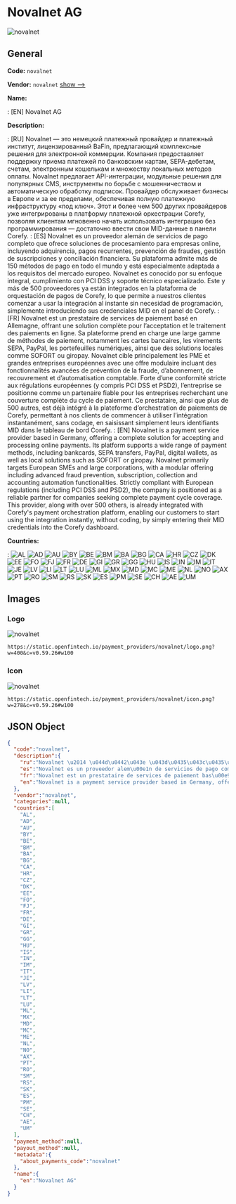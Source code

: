 
# Novalnet AG 
![novalnet](https://static.openfintech.io/payment_providers/novalnet/logo.png?w=400&c=v0.59.26#w100)  

## General 
 
**Code:** `novalnet` 
 
**Vendor:** `novalnet` [show -->](/vendors/novalnet/) 
 
**Name:** 
 
:	[EN] Novalnet AG 
 
**Description:** 
 
: [RU] Novalnet — это немецкий платежный провайдер и платежный институт, лицензированный BaFin, предлагающий комплексные решения для электронной коммерции. Компания предоставляет поддержку приема платежей по банковским картам, SEPA-дебетам, счетам, электронным кошелькам и множеству локальных методов оплаты. Novalnet предлагает API-интеграции, модульные решения для популярных CMS, инструменты по борьбе с мошенничеством и автоматическую обработку подписок. Провайдер обслуживает бизнесы в Европе и за ее пределами, обеспечивая полную платежную инфраструктуру «под ключ». Этот и более чем 500 других провайдеров уже интегрированы в платформу платежной оркестрации Corefy, позволяя клиентам мгновенно начать использовать интеграцию без программирования — достаточно ввести свои MID-данные в панели Corefy. 
: [ES] Novalnet es un proveedor alemán de servicios de pago completo que ofrece soluciones de procesamiento para empresas online, incluyendo adquirencia, pagos recurrentes, prevención de fraudes, gestión de suscripciones y conciliación financiera. Su plataforma admite más de 150 métodos de pago en todo el mundo y está especialmente adaptada a los requisitos del mercado europeo. Novalnet es conocido por su enfoque integral, cumplimiento con PCI DSS y soporte técnico especializado. Este y más de 500 proveedores ya están integrados en la plataforma de orquestación de pagos de Corefy, lo que permite a nuestros clientes comenzar a usar la integración al instante sin necesidad de programación, simplemente introduciendo sus credenciales MID en el panel de Corefy. 
: [FR] Novalnet est un prestataire de services de paiement basé en Allemagne, offrant une solution complète pour l’acceptation et le traitement des paiements en ligne. Sa plateforme prend en charge une large gamme de méthodes de paiement, notamment les cartes bancaires, les virements SEPA, PayPal, les portefeuilles numériques, ainsi que des solutions locales comme SOFORT ou giropay. Novalnet cible principalement les PME et grandes entreprises européennes avec une offre modulaire incluant des fonctionnalités avancées de prévention de la fraude, d’abonnement, de recouvrement et d’automatisation comptable. Forte d’une conformité stricte aux régulations européennes (y compris PCI DSS et PSD2), l’entreprise se positionne comme un partenaire fiable pour les entreprises recherchant une couverture complète du cycle de paiement. Ce prestataire, ainsi que plus de 500 autres, est déjà intégré à la plateforme d’orchestration de paiements de Corefy, permettant à nos clients de commencer à utiliser l’intégration instantanément, sans codage, en saisissant simplement leurs identifiants MID dans le tableau de bord Corefy. 
: [EN] Novalnet is a payment service provider based in Germany, offering a complete solution for accepting and processing online payments. Its platform supports a wide range of payment methods, including bankcards, SEPA transfers, PayPal, digital wallets, as well as local solutions such as SOFORT or giropay. Novalnet primarily targets European SMEs and large corporations, with a modular offering including advanced fraud prevention, subscription, collection and accounting automation functionalities. Strictly compliant with European regulations (including PCI DSS and PSD2), the company is positioned as a reliable partner for companies seeking complete payment cycle coverage. This provider, along with over 500 others, is already integrated with Corefy's payment orchestration platform, enabling our customers to start using the integration instantly, without coding, by simply entering their MID credentials into the Corefy dashboard. 
 
 
**Countries:** 
 
:	![AL](https://cdnjs.cloudflare.com/ajax/libs/flag-icon-css/3.3.0/flags/4x3/al.svg#w24) 	![AD](https://cdnjs.cloudflare.com/ajax/libs/flag-icon-css/3.3.0/flags/4x3/ad.svg#w24) 	![AU](https://cdnjs.cloudflare.com/ajax/libs/flag-icon-css/3.3.0/flags/4x3/au.svg#w24) 	![BY](https://cdnjs.cloudflare.com/ajax/libs/flag-icon-css/3.3.0/flags/4x3/by.svg#w24) 	![BE](https://cdnjs.cloudflare.com/ajax/libs/flag-icon-css/3.3.0/flags/4x3/be.svg#w24) 	![BM](https://cdnjs.cloudflare.com/ajax/libs/flag-icon-css/3.3.0/flags/4x3/bm.svg#w24) 	![BA](https://cdnjs.cloudflare.com/ajax/libs/flag-icon-css/3.3.0/flags/4x3/ba.svg#w24) 	![BG](https://cdnjs.cloudflare.com/ajax/libs/flag-icon-css/3.3.0/flags/4x3/bg.svg#w24) 	![CA](https://cdnjs.cloudflare.com/ajax/libs/flag-icon-css/3.3.0/flags/4x3/ca.svg#w24) 	![HR](https://cdnjs.cloudflare.com/ajax/libs/flag-icon-css/3.3.0/flags/4x3/hr.svg#w24) 	![CZ](https://cdnjs.cloudflare.com/ajax/libs/flag-icon-css/3.3.0/flags/4x3/cz.svg#w24) 	![DK](https://cdnjs.cloudflare.com/ajax/libs/flag-icon-css/3.3.0/flags/4x3/dk.svg#w24) 	![EE](https://cdnjs.cloudflare.com/ajax/libs/flag-icon-css/3.3.0/flags/4x3/ee.svg#w24) 	![FO](https://cdnjs.cloudflare.com/ajax/libs/flag-icon-css/3.3.0/flags/4x3/fo.svg#w24) 	![FJ](https://cdnjs.cloudflare.com/ajax/libs/flag-icon-css/3.3.0/flags/4x3/fj.svg#w24) 	![FR](https://cdnjs.cloudflare.com/ajax/libs/flag-icon-css/3.3.0/flags/4x3/fr.svg#w24) 	![DE](https://cdnjs.cloudflare.com/ajax/libs/flag-icon-css/3.3.0/flags/4x3/de.svg#w24) 	![GI](https://cdnjs.cloudflare.com/ajax/libs/flag-icon-css/3.3.0/flags/4x3/gi.svg#w24) 	![GR](https://cdnjs.cloudflare.com/ajax/libs/flag-icon-css/3.3.0/flags/4x3/gr.svg#w24) 	![GG](https://cdnjs.cloudflare.com/ajax/libs/flag-icon-css/3.3.0/flags/4x3/gg.svg#w24) 	![HU](https://cdnjs.cloudflare.com/ajax/libs/flag-icon-css/3.3.0/flags/4x3/hu.svg#w24) 	![IS](https://cdnjs.cloudflare.com/ajax/libs/flag-icon-css/3.3.0/flags/4x3/is.svg#w24) 	![IN](https://cdnjs.cloudflare.com/ajax/libs/flag-icon-css/3.3.0/flags/4x3/in.svg#w24) 	![IM](https://cdnjs.cloudflare.com/ajax/libs/flag-icon-css/3.3.0/flags/4x3/im.svg#w24) 	![IT](https://cdnjs.cloudflare.com/ajax/libs/flag-icon-css/3.3.0/flags/4x3/it.svg#w24) 	![JE](https://cdnjs.cloudflare.com/ajax/libs/flag-icon-css/3.3.0/flags/4x3/je.svg#w24) 	![LV](https://cdnjs.cloudflare.com/ajax/libs/flag-icon-css/3.3.0/flags/4x3/lv.svg#w24) 	![LI](https://cdnjs.cloudflare.com/ajax/libs/flag-icon-css/3.3.0/flags/4x3/li.svg#w24) 	![LT](https://cdnjs.cloudflare.com/ajax/libs/flag-icon-css/3.3.0/flags/4x3/lt.svg#w24) 	![LU](https://cdnjs.cloudflare.com/ajax/libs/flag-icon-css/3.3.0/flags/4x3/lu.svg#w24) 	![ML](https://cdnjs.cloudflare.com/ajax/libs/flag-icon-css/3.3.0/flags/4x3/ml.svg#w24) 	![MX](https://cdnjs.cloudflare.com/ajax/libs/flag-icon-css/3.3.0/flags/4x3/mx.svg#w24) 	![MD](https://cdnjs.cloudflare.com/ajax/libs/flag-icon-css/3.3.0/flags/4x3/md.svg#w24) 	![MC](https://cdnjs.cloudflare.com/ajax/libs/flag-icon-css/3.3.0/flags/4x3/mc.svg#w24) 	![ME](https://cdnjs.cloudflare.com/ajax/libs/flag-icon-css/3.3.0/flags/4x3/me.svg#w24) 	![NL](https://cdnjs.cloudflare.com/ajax/libs/flag-icon-css/3.3.0/flags/4x3/nl.svg#w24) 	![NO](https://cdnjs.cloudflare.com/ajax/libs/flag-icon-css/3.3.0/flags/4x3/no.svg#w24) 	![AX](https://cdnjs.cloudflare.com/ajax/libs/flag-icon-css/3.3.0/flags/4x3/ax.svg#w24) 	![PT](https://cdnjs.cloudflare.com/ajax/libs/flag-icon-css/3.3.0/flags/4x3/pt.svg#w24) 	![RO](https://cdnjs.cloudflare.com/ajax/libs/flag-icon-css/3.3.0/flags/4x3/ro.svg#w24) 	![SM](https://cdnjs.cloudflare.com/ajax/libs/flag-icon-css/3.3.0/flags/4x3/sm.svg#w24) 	![RS](https://cdnjs.cloudflare.com/ajax/libs/flag-icon-css/3.3.0/flags/4x3/rs.svg#w24) 	![SK](https://cdnjs.cloudflare.com/ajax/libs/flag-icon-css/3.3.0/flags/4x3/sk.svg#w24) 	![ES](https://cdnjs.cloudflare.com/ajax/libs/flag-icon-css/3.3.0/flags/4x3/es.svg#w24) 	![PM](https://cdnjs.cloudflare.com/ajax/libs/flag-icon-css/3.3.0/flags/4x3/pm.svg#w24) 	![SE](https://cdnjs.cloudflare.com/ajax/libs/flag-icon-css/3.3.0/flags/4x3/se.svg#w24) 	![CH](https://cdnjs.cloudflare.com/ajax/libs/flag-icon-css/3.3.0/flags/4x3/ch.svg#w24) 	![AE](https://cdnjs.cloudflare.com/ajax/libs/flag-icon-css/3.3.0/flags/4x3/ae.svg#w24) 	![UM](https://cdnjs.cloudflare.com/ajax/libs/flag-icon-css/3.3.0/flags/4x3/um.svg#w24)  

## Images 

### Logo 
 
![novalnet](https://static.openfintech.io/payment_providers/novalnet/logo.png?w=400&c=v0.59.26#w100)  

```
https://static.openfintech.io/payment_providers/novalnet/logo.png?w=400&c=v0.59.26#w100
```  

### Icon 
 
![novalnet](https://static.openfintech.io/payment_providers/novalnet/icon.png?w=278&c=v0.59.26#w100)  

```
https://static.openfintech.io/payment_providers/novalnet/icon.png?w=278&c=v0.59.26#w100
```  

## JSON Object 

```json
{
  "code":"novalnet",
  "description":{
    "ru":"Novalnet \u2014 \u044d\u0442\u043e \u043d\u0435\u043c\u0435\u0446\u043a\u0438\u0439 \u043f\u043b\u0430\u0442\u0435\u0436\u043d\u044b\u0439 \u043f\u0440\u043e\u0432\u0430\u0439\u0434\u0435\u0440 \u0438 \u043f\u043b\u0430\u0442\u0435\u0436\u043d\u044b\u0439 \u0438\u043d\u0441\u0442\u0438\u0442\u0443\u0442, \u043b\u0438\u0446\u0435\u043d\u0437\u0438\u0440\u043e\u0432\u0430\u043d\u043d\u044b\u0439 BaFin, \u043f\u0440\u0435\u0434\u043b\u0430\u0433\u0430\u044e\u0449\u0438\u0439 \u043a\u043e\u043c\u043f\u043b\u0435\u043a\u0441\u043d\u044b\u0435 \u0440\u0435\u0448\u0435\u043d\u0438\u044f \u0434\u043b\u044f \u044d\u043b\u0435\u043a\u0442\u0440\u043e\u043d\u043d\u043e\u0439 \u043a\u043e\u043c\u043c\u0435\u0440\u0446\u0438\u0438. \u041a\u043e\u043c\u043f\u0430\u043d\u0438\u044f \u043f\u0440\u0435\u0434\u043e\u0441\u0442\u0430\u0432\u043b\u044f\u0435\u0442 \u043f\u043e\u0434\u0434\u0435\u0440\u0436\u043a\u0443 \u043f\u0440\u0438\u0435\u043c\u0430 \u043f\u043b\u0430\u0442\u0435\u0436\u0435\u0439 \u043f\u043e \u0431\u0430\u043d\u043a\u043e\u0432\u0441\u043a\u0438\u043c \u043a\u0430\u0440\u0442\u0430\u043c, SEPA-\u0434\u0435\u0431\u0435\u0442\u0430\u043c, \u0441\u0447\u0435\u0442\u0430\u043c, \u044d\u043b\u0435\u043a\u0442\u0440\u043e\u043d\u043d\u044b\u043c \u043a\u043e\u0448\u0435\u043b\u044c\u043a\u0430\u043c \u0438 \u043c\u043d\u043e\u0436\u0435\u0441\u0442\u0432\u0443 \u043b\u043e\u043a\u0430\u043b\u044c\u043d\u044b\u0445 \u043c\u0435\u0442\u043e\u0434\u043e\u0432 \u043e\u043f\u043b\u0430\u0442\u044b. Novalnet \u043f\u0440\u0435\u0434\u043b\u0430\u0433\u0430\u0435\u0442 API-\u0438\u043d\u0442\u0435\u0433\u0440\u0430\u0446\u0438\u0438, \u043c\u043e\u0434\u0443\u043b\u044c\u043d\u044b\u0435 \u0440\u0435\u0448\u0435\u043d\u0438\u044f \u0434\u043b\u044f \u043f\u043e\u043f\u0443\u043b\u044f\u0440\u043d\u044b\u0445 CMS, \u0438\u043d\u0441\u0442\u0440\u0443\u043c\u0435\u043d\u0442\u044b \u043f\u043e \u0431\u043e\u0440\u044c\u0431\u0435 \u0441 \u043c\u043e\u0448\u0435\u043d\u043d\u0438\u0447\u0435\u0441\u0442\u0432\u043e\u043c \u0438 \u0430\u0432\u0442\u043e\u043c\u0430\u0442\u0438\u0447\u0435\u0441\u043a\u0443\u044e \u043e\u0431\u0440\u0430\u0431\u043e\u0442\u043a\u0443 \u043f\u043e\u0434\u043f\u0438\u0441\u043e\u043a. \u041f\u0440\u043e\u0432\u0430\u0439\u0434\u0435\u0440 \u043e\u0431\u0441\u043b\u0443\u0436\u0438\u0432\u0430\u0435\u0442 \u0431\u0438\u0437\u043d\u0435\u0441\u044b \u0432 \u0415\u0432\u0440\u043e\u043f\u0435 \u0438 \u0437\u0430 \u0435\u0435 \u043f\u0440\u0435\u0434\u0435\u043b\u0430\u043c\u0438, \u043e\u0431\u0435\u0441\u043f\u0435\u0447\u0438\u0432\u0430\u044f \u043f\u043e\u043b\u043d\u0443\u044e \u043f\u043b\u0430\u0442\u0435\u0436\u043d\u0443\u044e \u0438\u043d\u0444\u0440\u0430\u0441\u0442\u0440\u0443\u043a\u0442\u0443\u0440\u0443 \u00ab\u043f\u043e\u0434 \u043a\u043b\u044e\u0447\u00bb. \u042d\u0442\u043e\u0442 \u0438 \u0431\u043e\u043b\u0435\u0435 \u0447\u0435\u043c 500 \u0434\u0440\u0443\u0433\u0438\u0445 \u043f\u0440\u043e\u0432\u0430\u0439\u0434\u0435\u0440\u043e\u0432 \u0443\u0436\u0435 \u0438\u043d\u0442\u0435\u0433\u0440\u0438\u0440\u043e\u0432\u0430\u043d\u044b \u0432 \u043f\u043b\u0430\u0442\u0444\u043e\u0440\u043c\u0443 \u043f\u043b\u0430\u0442\u0435\u0436\u043d\u043e\u0439 \u043e\u0440\u043a\u0435\u0441\u0442\u0440\u0430\u0446\u0438\u0438 Corefy, \u043f\u043e\u0437\u0432\u043e\u043b\u044f\u044f \u043a\u043b\u0438\u0435\u043d\u0442\u0430\u043c \u043c\u0433\u043d\u043e\u0432\u0435\u043d\u043d\u043e \u043d\u0430\u0447\u0430\u0442\u044c \u0438\u0441\u043f\u043e\u043b\u044c\u0437\u043e\u0432\u0430\u0442\u044c \u0438\u043d\u0442\u0435\u0433\u0440\u0430\u0446\u0438\u044e \u0431\u0435\u0437 \u043f\u0440\u043e\u0433\u0440\u0430\u043c\u043c\u0438\u0440\u043e\u0432\u0430\u043d\u0438\u044f \u2014 \u0434\u043e\u0441\u0442\u0430\u0442\u043e\u0447\u043d\u043e \u0432\u0432\u0435\u0441\u0442\u0438 \u0441\u0432\u043e\u0438 MID-\u0434\u0430\u043d\u043d\u044b\u0435 \u0432 \u043f\u0430\u043d\u0435\u043b\u0438 Corefy.",
    "es":"Novalnet es un proveedor alem\u00e1n de servicios de pago completo que ofrece soluciones de procesamiento para empresas online, incluyendo adquirencia, pagos recurrentes, prevenci\u00f3n de fraudes, gesti\u00f3n de suscripciones y conciliaci\u00f3n financiera. Su plataforma admite m\u00e1s de 150 m\u00e9todos de pago en todo el mundo y est\u00e1 especialmente adaptada a los requisitos del mercado europeo. Novalnet es conocido por su enfoque integral, cumplimiento con PCI DSS y soporte t\u00e9cnico especializado. Este y m\u00e1s de 500 proveedores ya est\u00e1n integrados en la plataforma de orquestaci\u00f3n de pagos de Corefy, lo que permite a nuestros clientes comenzar a usar la integraci\u00f3n al instante sin necesidad de programaci\u00f3n, simplemente introduciendo sus credenciales MID en el panel de Corefy.",
    "fr":"Novalnet est un prestataire de services de paiement bas\u00e9 en Allemagne, offrant une solution compl\u00e8te pour l\u2019acceptation et le traitement des paiements en ligne. Sa plateforme prend en charge une large gamme de m\u00e9thodes de paiement, notamment les cartes bancaires, les virements SEPA, PayPal, les portefeuilles num\u00e9riques, ainsi que des solutions locales comme SOFORT ou giropay. Novalnet cible principalement les PME et grandes entreprises europ\u00e9ennes avec une offre modulaire incluant des fonctionnalit\u00e9s avanc\u00e9es de pr\u00e9vention de la fraude, d\u2019abonnement, de recouvrement et d\u2019automatisation comptable. Forte d\u2019une conformit\u00e9 stricte aux r\u00e9gulations europ\u00e9ennes (y compris PCI DSS et PSD2), l\u2019entreprise se positionne comme un partenaire fiable pour les entreprises recherchant une couverture compl\u00e8te du cycle de paiement. Ce prestataire, ainsi que plus de 500 autres, est d\u00e9j\u00e0 int\u00e9gr\u00e9 \u00e0 la plateforme d\u2019orchestration de paiements de Corefy, permettant \u00e0 nos clients de commencer \u00e0 utiliser l\u2019int\u00e9gration instantan\u00e9ment, sans codage, en saisissant simplement leurs identifiants MID dans le tableau de bord Corefy.",
    "en":"Novalnet is a payment service provider based in Germany, offering a complete solution for accepting and processing online payments. Its platform supports a wide range of payment methods, including bankcards, SEPA transfers, PayPal, digital wallets, as well as local solutions such as SOFORT or giropay. Novalnet primarily targets European SMEs and large corporations, with a modular offering including advanced fraud prevention, subscription, collection and accounting automation functionalities. Strictly compliant with European regulations (including PCI DSS and PSD2), the company is positioned as a reliable partner for companies seeking complete payment cycle coverage. This provider, along with over 500 others, is already integrated with Corefy's payment orchestration platform, enabling our customers to start using the integration instantly, without coding, by simply entering their MID credentials into the Corefy dashboard."
  },
  "vendor":"novalnet",
  "categories":null,
  "countries":[
    "AL",
    "AD",
    "AU",
    "BY",
    "BE",
    "BM",
    "BA",
    "BG",
    "CA",
    "HR",
    "CZ",
    "DK",
    "EE",
    "FO",
    "FJ",
    "FR",
    "DE",
    "GI",
    "GR",
    "GG",
    "HU",
    "IS",
    "IN",
    "IM",
    "IT",
    "JE",
    "LV",
    "LI",
    "LT",
    "LU",
    "ML",
    "MX",
    "MD",
    "MC",
    "ME",
    "NL",
    "NO",
    "AX",
    "PT",
    "RO",
    "SM",
    "RS",
    "SK",
    "ES",
    "PM",
    "SE",
    "CH",
    "AE",
    "UM"
  ],
  "payment_method":null,
  "payout_method":null,
  "metadata":{
    "about_payments_code":"novalnet"
  },
  "name":{
    "en":"Novalnet AG"
  }
}
```  
